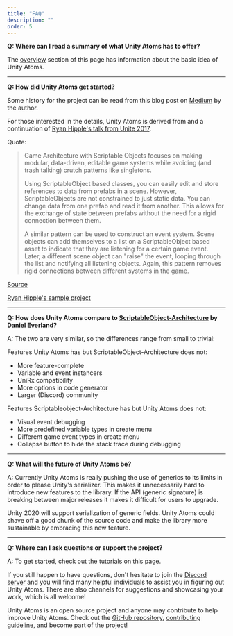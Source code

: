 ```yaml
---
title: "FAQ"
description: ""
order: 5
---
```


**Q: Where can I read a summary of what Unity Atoms has to offer?**

The [overview](https://unity-atoms.github.io/unity-atoms/introduction/overview) section of this page has information about the basic idea of Unity Atoms.

* * *

**Q: How did Unity Atoms get started?**

Some history for the project can be read from this blog post on [Medium](https://medium.com/@adamramberg/unity-atoms-tiny-modular-pieces-utilizing-the-power-of-scriptable-objects-e8add1b95201) by the author.

For those interested in the details, Unity Atoms is derived from and a continuation of [Ryan Hipple's talk from Unite 2017](https://youtu.be/raQ3iHhE_Kk).

Quote:

> Game Architecture with Scriptable Objects focuses on making modular, data-driven, editable game systems while avoiding (and trash talking) crutch patterns like singletons.
> 
> Using ScriptableObject based classes, you can easily edit and store references to data from prefabs in a scene. However, ScriptableObjects are not constrained to just static data. You can change data from one prefab and read it from another. This allows for the exchange of state between prefabs without the need for a rigid connection between them.
> 
> A similar pattern can be used to construct an event system. Scene objects can add themselves to a list on a ScriptableObject based asset to indicate that they are listening for a certain game event. Later, a different scene object can "raise" the event, looping through the list and notifying all listening objects. Again, this pattern removes rigid connections between different systems in the game.

[Source](http://www.roboryantron.com/2017/10/unite-2017-game-architecture-with.html)

[Ryan Hipple's sample project](https://github.com/roboryantron/Unite2017)

* * *

**Q: How does Unity Atoms compare to [ScriptableObject-Architecture](https://github.com/DanielEverland/ScriptableObject-Architecture) by Daniel Everland?**

A: The two are very similar, so the differences range from small to trivial:

Features Unity Atoms has but ScriptableObject-Architecture does not:

*   More feature-complete
*   Variable and event instancers
*   UniRx compatibility
*   More options in code generator
*   Larger (Discord) community

Features Scriptableobject-Architecture has but Unity Atoms does not:

*   Visual event debugging
*   More predefined variable types in create menu
*   Different game event types in create menu
*   Collapse button to hide the stack trace during debugging

* * *

**Q: What will the future of Unity Atoms be?**

A: Currently Unity Atoms is really pushing the use of generics to its limits in order to please Unity's serializer. This makes it unnecessarily hard to introduce new features to the library. If the API (generic signature) is breaking between major releases it makes it difficult for users to upgrade.

Unity 2020 will support serialization of generic fields. Unity Atoms could shave off a good chunk of the source code and make the library more sustainable by embracing this new feature.

* * *

**Q: Where can I ask questions or support the project?**

A: To get started, check out the tutorials on this page.

If you still happen to have questions, don't hesitate to join the [Discord server](https://discord.gg/W4yd7E7) and you will find many helpful individuals to assist you in figuring out Unity Atoms. There are also channels for suggestions and showcasing your work, which is all welcome!

Unity Atoms is an open source project and anyone may contribute to help improve Unity Atoms. Check out the [GitHub repository](https://github.com/unity-atoms/unity-atoms), [contributing guideline](https://github.com/unity-atoms/unity-atoms/blob/master/CONTRIBUTING.md), and become part of the project!